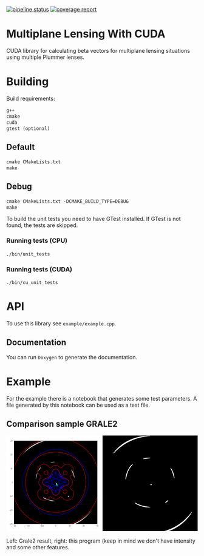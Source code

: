 [![pipeline status](http://gitlab.darkcores.net/bapr/lenstest/badges/master/pipeline.svg)](http://gitlab.darkcores.net/bapr/lenstest/commits/master)
[![coverage report](http://gitlab.darkcores.net/bapr/lenstest/badges/master/coverage.svg)](http://gitlab.darkcores.net/bapr/lenstest/commits/master)

# Multiplane Lensing With CUDA

CUDA library for calculating beta vectors for multiplane lensing
situations using multiple Plummer lenses.

# Building

Build requirements:

	g++
	cmake
	cuda
	gtest (optional)

## Default

    cmake CMakeLists.txt
    make

## Debug

    cmake CMakeLists.txt -DCMAKE_BUILD_TYPE=DEBUG
    make

To build the unit tests you need to have GTest installed. If GTest is
not found, the tests are skipped.

### Running tests (CPU)

    ./bin/unit_tests

### Running tests (CUDA)

    ./bin/cu_unit_tests

# API

To use this library see `example/example.cpp`.

## Documentation

You can run `Doxygen` to generate the documentation. 

# Example

For the example there is a notebook that generates some test
parameters. A file generated by this notebook can be used as a test
file.

## Comparison sample GRALE2

![img](./multiplane_comparison.png "Comparison, no intensity in cuda example")

Left: Grale2 result, right: this program (keep in mind we don't have
intensity and some other features.
